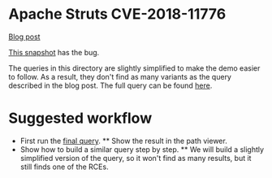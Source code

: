 # Apache Struts CVE-2018-11776

[Blog post](https://securitylab.github.com/research/apache-struts-CVE-2018-11776/)

[This snapshot](https://github.com/khulnasoft-lab/securitylab/releases/download/apache-struts-CVE-2018-11776-codeql-database/apache-struts-7fd1622-CVE-2018-11776.zip) has the bug.

The queries in this directory are slightly simplified to make the demo easier to follow. As a result, they don't find as many variants as the query described in the blog post. The full query can be found [here](https://github.com/Semmle/SecurityQueries/blob/e5c2be7d5eec46cd5a4a8ebdbe8cb63be2e36665/semmle-security-java/queries/struts/cve_2018_11776/final.ql).

# Suggested workflow

* First run the [final query](https://github.com/Semmle/SecurityQueries/blob/e5c2be7d5eec46cd5a4a8ebdbe8cb63be2e36665/semmle-security-java/queries/struts/cve_2018_11776/final.ql).
** Show the result in the path viewer.
* Show how to build a similar query step by step.
** We will build a slightly simplified version of the query, so it won't find as many results, but it still finds one of the RCEs.
